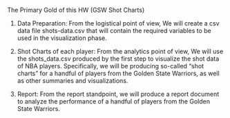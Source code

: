 The Primary Gold of this HW (GSW Shot Charts)

1. Data Preparation: From the logistical point of view, We will create a csv data file shots-data.csv that will contain the required variables to be used in the visualization phase.

2. Shot Charts of each player: From the analytics point of view, We will use the shots_data.csv produced by the first step to visualize the shot data of NBA players. Specifically, we will be producing so-called “shot charts” for a handful of players from the Golden State Warriors, as well as other summaries and visualizations. 

3) Report: From the report standpoint, we will produce a report document to analyze the performance of a handful of players from the Golden State Warriors. 

